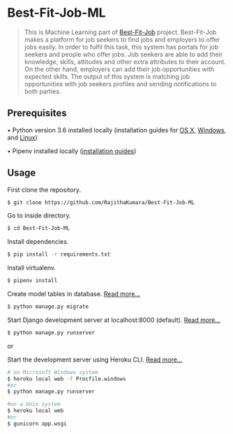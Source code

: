 
# Best-Fit-Job-ML

> This is Machine Learning part of [Best-Fit-Job](https://github.com/RajithaKumara/Best-Fit-Job) project. Best-Fit-Job makes a platform for job seekers to find jobs and employers to offer jobs easily. In order to fulfil this task, this system has portals for job seekers and people who offer jobs. Job seekers are able to add their knowledge, skills, attitudes and other extra attributes to their account. On the other hand, employers can add their job opportunities with expected skills. The output of this system is matching job opportunities with job seekers profiles and sending notifications to both parties.

## Prerequisites
•	Python version 3.6 installed locally (installation guides for [OS X](http://docs.python-guide.org/en/latest/starting/install3/osx/), [Windows](http://docs.python-guide.org/en/latest/starting/install3/win/), and [Linux](http://docs.python-guide.org/en/latest/starting/install3/linux/))

•	Pipenv installed locally ([installation guides](http://docs.python-guide.org/en/latest/dev/virtualenvs/))

## Usage
First clone the repository.
``` bash
$ git clone https://github.com/RajithaKumara/Best-Fit-Job-ML
```
Go to inside directory.
``` bash
$ cd Best-Fit-Job-ML
```
Install dependencies.
``` bash
$ pip install -r requirements.txt
```
Install virtualenv.
``` bash
$ pipenv install
```
Create model tables in database. [Read more...](https://docs.djangoproject.com/en/2.0/intro/tutorial02/#database-setup)
``` bash
$ python manage.py migrate
```
Start Django development server at localhost:8000 (default). [Read more...](https://docs.djangoproject.com/en/2.0/intro/tutorial01/#the-development-server)
``` bash
$ python manage.py runserver
```
or

Start the development server using Heroku CLI. [Read more...](https://devcenter.heroku.com/articles/getting-started-with-python#run-the-app-locally)
``` bash
# on Microsoft Windows system
$ heroku local web -f Procfile.windows
#or
$ python manage.py runserver

#on a Unix system
$ heroku local web
#or
$ gunicorn app.wsgi
```
